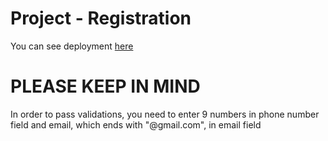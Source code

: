 # Project -  Registration
You can see deployment <a href="https://dashing-moonbeam-142666.netlify.app/" target="_blank">here</a>

<h1>PLEASE KEEP IN MIND</h1>
In order to pass validations, you need to enter 9 numbers in phone number field and email, which ends with "@gmail.com", in email field
